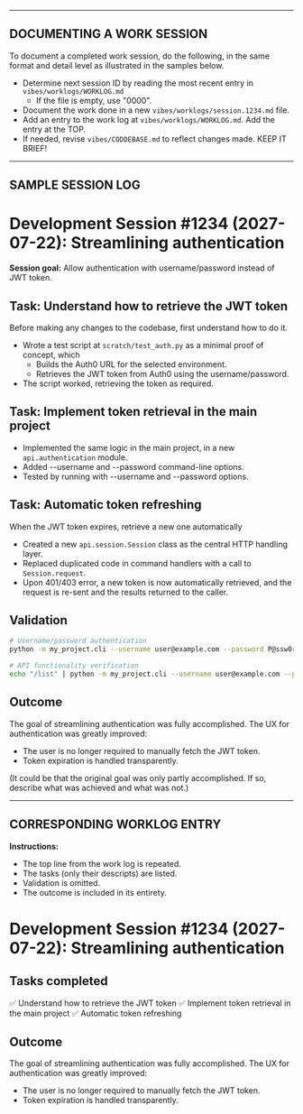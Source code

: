 --------------------------
DOCUMENTING A WORK SESSION
--------------------------

To document a completed work session, do the following, in the same format and detail
level as illustrated in the samples below.

- Determine next session ID by reading the most recent entry in `vibes/worklogs/WORKLOG.md`
    - If the file is empty, use "0000".
- Document the work done in a new `vibes/worklogs/session.1234.md` file.
- Add an entry to the work log at `vibes/worklogs/WORKLOG.md`. Add the entry at
  the TOP.
- If needed, revise `vibes/CODDEBASE.md` to reflect changes made. KEEP IT BRIEF!

------------------
SAMPLE SESSION LOG
------------------

# Development Session #1234 (2027-07-22): Streamlining authentication

**Session goal:** Allow authentication with username/password instead of JWT token.

## Task: Understand how to retrieve the JWT token

Before making any changes to the codebase, first understand how to do it.

- Wrote a test script at `scratch/test_auth.py` as a minimal proof of concept, which
    - Builds the Auth0 URL for the selected environment.
    - Retrieves the JWT token from Auth0 using the username/password.
- The script worked, retrieving the token as required.

## Task: Implement token retrieval in the main project

- Implemented the same logic in the main project, in a new `api.authentication` module.
- Added --username and --password command-line options.
- Tested by running with --username and --password options.
  
## Task: Automatic token refreshing

When the JWT token expires, retrieve a new one automatically

- Created a new `api.session.Session` class as the central HTTP handling layer.
- Replaced duplicated code in command handlers with a call to `Session.request`.
- Upon 401/403 error, a new token is now automatically retrieved, and the request
  is re-sent and the results returned to the caller.

## Validation

```bash
# Username/password authentication
python -m my_project.cli --username user@example.com --password P@ssw0rd 

# API functionality verification
echo "/list" | python -m my_project.cli --username user@example.com --password P@ssw0rd 
```

## Outcome

The goal of streamlining authentication was fully accomplished. The UX for
authentication was greatly improved:

- The user is no longer required to manually fetch the JWT token.
- Token expiration is handled transparently.

(It could be that the original goal was only partly accomplished. If so, describe
what was achieved and what was not.)


---------------------------
CORRESPONDING WORKLOG ENTRY
---------------------------

**Instructions:**
- The top line from the work log is repeated.
- The tasks (only their descripts) are listed.
- Validation is omitted.
- The outcome is included in its entirety.

# Development Session #1234 (2027-07-22): Streamlining authentication

## Tasks completed

 ✅ Understand how to retrieve the JWT token
 ✅ Implement token retrieval in the main project
 ✅ Automatic token refreshing

## Outcome

The goal of streamlining authentication was fully accomplished. The UX for
authentication was greatly improved:

- The user is no longer required to manually fetch the JWT token.
- Token expiration is handled transparently.

